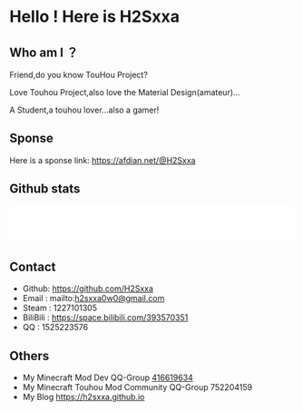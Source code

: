 # Hello ! Here is H2Sxxa

## Who am I ？

Friend,do you know TouHou Project?

Love Touhou Project,also love the Material Design(amateur)...

A Student,a touhou lover...also a gamer!

## Sponse

Here is a sponse link: https://afdian.net/@H2Sxxa

## Github stats

<p align="left"><img src="metrics.plugin.wakatime.svg"></p>

## Contact

- Github: https://github.com/H2Sxxa
- Email : mailto:h2sxxa0w0@gmail.com
- Steam : 1227101305
- BiliBili : https://space.bilibili.com/393570351
- QQ : 1525223576

## Others

- My Minecraft Mod Dev QQ-Group [416619634](https://jq.qq.com/?_wv=1027&k=SYIkwBe6)
- My Minecraft Touhou Mod Community QQ-Group 752204159
- My Blog https://h2sxxa.github.io
